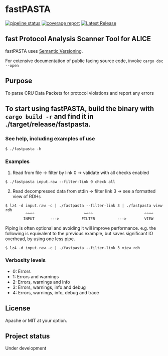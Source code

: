 
# fastPASTA
[![pipeline status](https://gitlab.cern.ch/mkonig/fastpasta/badges/master/pipeline.svg)](https://gitlab.cern.ch/mkonig/fastpasta/-/commits/master)
 [![coverage report](https://gitlab.cern.ch/mkonig/fastpasta/badges/master/coverage.svg)](https://gitlab.cern.ch/mkonig/fastpasta/-/commits/master)
 [![Latest Release](https://gitlab.cern.ch/mkonig/fastpasta/-/badges/release.svg)](https://gitlab.cern.ch/mkonig/fastpasta/-/releases)

## fast Protocol Analysis Scanner Tool for ALICE
fastPASTA uses [Semantic Versioning](https://semver.org/).

For extensive documentation of public facing source code, invoke ```cargo doc --open```

## Purpose

To parse CRU Data Packets for protocol violations and report any errors

## To start using fastPASTA, build the binary with `cargo build -r` and find it in ./target/release/fastpasta.
### See help, including examples of use

```shell
$ ./fastpasta -h
```

### Examples
1. Read from file -> filter by link 0 -> validate with all checks enabled
```shell
$ ./fastpasta input.raw --filter-link 0 check all
```
2. Read decompressed data from stdin -> filter link 3 -> see a formatted view of RDHs
```shell
$ lz4 -d input.raw -c | ./fastpasta --filter-link 3 | ./fastpasta view rdh
         ^^^^                      ^^^^                       ^^^^
        INPUT       --->          FILTER          --->        VIEW
```

Piping is often optional and avoiding it will improve performance. e.g. the following is equivalent to the previous example, but saves significant IO overhead, by using one less pipe.
```shell
$ lz4 -d input.raw -c | ./fastpasta --filter-link 3 view rdh
```

### Verbosity levels
- 0: Errors
- 1: Errors and warnings
- 2: Errors, warnings and info
- 3: Errors, warnings, info and debug
- 4: Errors, warnings, info, debug and trace

## License
Apache or MIT at your option.

## Project status
Under development

